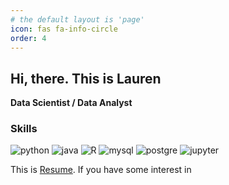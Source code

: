 ```yaml
---
# the default layout is 'page'
icon: fas fa-info-circle
order: 4
---
```


## Hi, there. This is Lauren
**Data Scientist / Data Analyst**

### Skills  
<img src="https://img.shields.io/badge/Python-3766AB?style=flat-square&logo=Python&logoColor=white" alt="python"/>
<img src="https://img.shields.io/badge/java-green?style=plastic" alt="java">
<img src="https://img.shields.io/badge/r-276DC3?style=flat-square&logo=r&logoColor=white" alt="R"/>
<img src="https://img.shields.io/badge/mysql-4479A1?style=flat-square&logo=mysql&logoColor=white" alt="mysql"/>
<img src="https://img.shields.io/badge/postgresql-4169E1?style=flat-square&logo=postgresql&logoColor=white" alt="postgre"/>
<img src="https://img.shields.io/badge/jupyter-F37626?style=flat-square&logo=jupyter&logoColor=white" alt="jupyter"/>





This is [Resume](https://github.com/user-attachments/files/16760501/New_Resume.docx.pdf). If you have some interest in 
